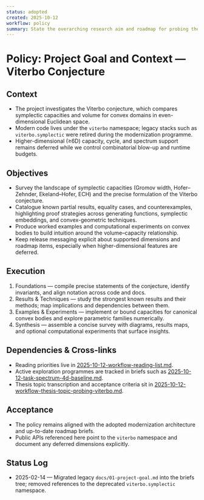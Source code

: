 ```yaml
---
status: adopted
created: 2025-10-12
workflow: policy
summary: State the overarching research aim and roadmap for probing the Viterbo conjecture.
---
```


# Policy: Project Goal and Context — Viterbo Conjecture

## Context

- The project investigates the Viterbo conjecture, which compares symplectic capacities and volume for convex domains in even-dimensional Euclidean space.
- Modern code lives under the `viterbo` namespace; legacy stacks such as `viterbo.symplectic` were retired during the modernization programme.
- Higher-dimensional (≥6D) capacity, cycle, and spectrum support remains deferred while we control combinatorial blow-up and runtime budgets.

## Objectives

- Survey the landscape of symplectic capacities (Gromov width, Hofer–Zehnder, Ekeland–Hofer, ECH) and the precise formulation of the Viterbo conjecture.
- Catalogue known partial results, equality cases, and counterexamples, highlighting proof strategies across generating functions, symplectic embeddings, and convex-geometric techniques.
- Produce worked examples and computational experiments on convex bodies to build intuition around the volume–capacity relationship.
- Keep release messaging explicit about supported dimensions and roadmap items, especially when higher-dimensional features are deferred.

## Execution

1. Foundations — compile precise statements of the conjecture, identify invariants, and align notation across code and docs.
2. Results & Techniques — study the strongest known results and their methods; map implications and dependencies between them.
3. Examples & Experiments — implement or bound capacities for canonical convex bodies and explore parametric families numerically.
4. Synthesis — assemble a concise survey with diagrams, results maps, and optional computational experiments that surface insights.

## Dependencies & Cross-links

- Reading priorities live in [2025-10-12-workflow-reading-list.md](2025-10-12-workflow-reading-list.md).
- Active exploration programmes are tracked in briefs such as [2025-10-12-task-spectrum-4d-baseline.md](2025-10-12-task-spectrum-4d-baseline.md).
- Thesis topic transcription and acceptance criteria sit in [2025-10-12-workflow-thesis-topic-probing-viterbo.md](2025-10-12-workflow-thesis-topic-probing-viterbo.md).

## Acceptance

- The policy remains aligned with the adopted modernization architecture and up-to-date roadmap briefs.
- Public APIs referenced here point to the `viterbo` namespace and document any deferred dimensions explicitly.

## Status Log

- 2025-02-14 — Migrated legacy `docs/01-project-goal.md` into the briefs tree; removed references to the deprecated `viterbo.symplectic` namespace.
